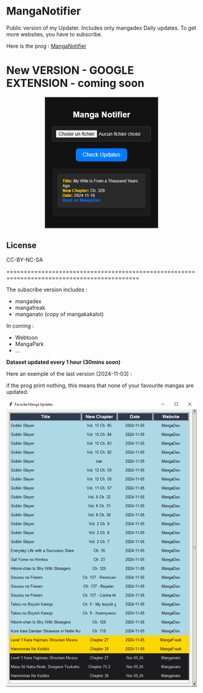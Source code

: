 # MangaNotifier
Public version of my Updater. Includes only mangadex Daily updates.  To get more websites, you have to subscribe.

Here is the prog : [MangaNotifier](https://github.com/Ellimaaac/MangaNotifier/blob/main/MangaNotifier.py)

# New VERSION - GOOGLE EXTENSION - coming soon
<p align="center"><img src="MNGE1.png" width="300" /> </p> 

## License
CC-BY-NC-SA

============================================================================================

The subscribe version includes : 
- mangadex
- mangafreak
- manganato (copy of mangakakalot)

In coming : 
- Webtoon
- MangaPark
- ...

**Dataset updated every 1 hour (30mins soon)**

Here an exemple of the last version (2024-11-03) : 

if the prog print nothing, this means that none of your favourite mangas are updated.

<p align="center"><img src="GIMU3.png" width="700" /> </p> 

